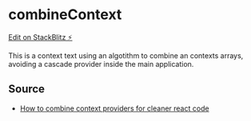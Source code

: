 # combineContext

[Edit on StackBlitz ⚡️](https://stackblitz.com/edit/vitejs-vite-fcasxf)

This is a context text using an algotithm to combine an contexts arrays, avoiding a cascade provider inside the main application.

## Source

- [How to combine context providers for cleaner react code](https://medium.com/front-end-weekly/how-to-combine-context-providers-for-cleaner-react-code-9ed24f20225e)
